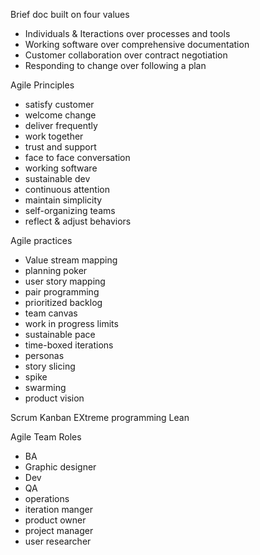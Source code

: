 Brief doc built on four values

- Individuals & Iteractions over processes and tools
- Working software over comprehensive documentation
- Customer collaboration over contract negotiation
- Responding to change over following a plan


Agile Principles
- satisfy customer
- welcome change
- deliver frequently
- work together
- trust and support
- face to face conversation
- working software
- sustainable dev
- continuous attention
- maintain simplicity
- self-organizing teams
- reflect & adjust behaviors


Agile practices
- Value stream mapping
- planning poker
- user story mapping
- pair programming
- prioritized backlog
- team canvas
- work in progress limits
- sustainable pace
- time-boxed iterations
- personas
- story slicing
- spike
- swarming
- product vision


Scrum
Kanban
EXtreme programming
Lean


Agile Team Roles
- BA
- Graphic designer
- Dev
- QA
- operations
- iteration manger
- product owner
- project manager
- user researcher

